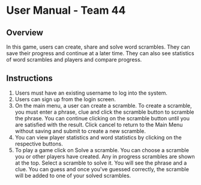 
# User Manual - Team 44

## Overview

In this game, users can create, share and solve word scrambles. They can save their progress and continue at a later time. They can also see statistics of word scrambles and players and compare progress.

## Instructions

1. Users must have an existing username to log into the system.
2. Users can sign up from the login screen.
3. On the main menu, a user can create a scramble. To create a scramble, you must enter a phrase, clue and click the scramble button to scramble the phrase. You can continue clicking on the scramble button until you are satisfied with the result. Click cancel to return to the Main Menu without saving and submit to create a new scramble.
4. You can view player statistics and word statistics by clicking on the respective buttons.
5. To play a game click on Solve a scramble. You can choose a scramble you or other players have created. Any in progress scrambles are shown at the top. Select a scramble to solve it. You will see the phrase and a clue. You can guess and once you've guessed correctly, the scramble will be added to one of your solved scrambles.
